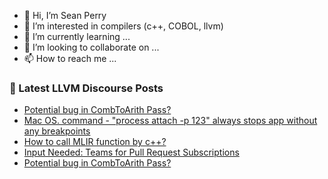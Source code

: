 - 👋 Hi, I’m Sean Perry
- 👀 I’m interested in compilers (c++, COBOL, llvm)
- 🌱 I’m currently learning ...
- 💞️ I’m looking to collaborate on ...
- 📫 How to reach me ...

<!---
s66perry/s66perry is a ✨ special ✨ repository because its `README.md` (this file) appears on your GitHub profile.
You can click the Preview link to take a look at your changes.
--->
### 📕 Latest LLVM Discourse Posts

<!-- DISCOURSE-LLVM:START -->
- [Potential bug in CombToArith Pass?](https://discourse.llvm.org/t/potential-bug-in-combtoarith-pass/73143#post_2)
- [Mac OS. command - &quot;process attach -p 123&quot; always stops app without any breakpoints](https://discourse.llvm.org/t/mac-os-command-process-attach-p-123-always-stops-app-without-any-breakpoints/73144#post_1)
- [How to call MLIR function by c++?](https://discourse.llvm.org/t/how-to-call-mlir-function-by-c/73126#post_6)
- [Input Needed: Teams for Pull Request Subscriptions](https://discourse.llvm.org/t/input-needed-teams-for-pull-request-subscriptions/73116?page=3#post_48)
- [Potential bug in CombToArith Pass?](https://discourse.llvm.org/t/potential-bug-in-combtoarith-pass/73143#post_1)
<!-- DISCOURSE-LLVM:END -->

